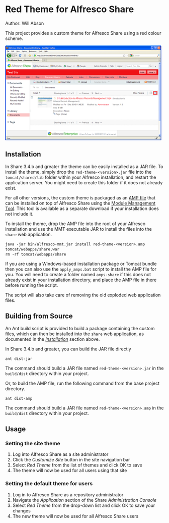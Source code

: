 Red Theme for Alfresco Share
============================

Author: Will Abson

This project provides a custom theme for Alfresco Share using a red colour scheme.

![Red Theme](screenshots/screenshot.png)

Installation
------------

In Share 3.4.b and greater the theme can be easily installed as a JAR file. To install the theme, simply drop the `red-theme-<version>.jar` file into the `tomcat/shared/lib` folder within your Alfresco installation, and restart the application server. You might need to create this folder if it does not already exist.

For all other versions, the custom theme is packaged as an [AMP file](http://wiki.alfresco.com/wiki/AMP_Files) that can be installed on top of Alfresco Share using the [Module Management Tool](http://wiki.alfresco.com/wiki/Module_Management_Tool). This tool is available as a separate download if your installation does not include it.

To install the theme, drop the AMP file into the root of your Alfresco installation and use the MMT executable JAR to install the files into the `share` web application.

    java -jar bin/alfresco-mmt.jar install red-theme-<version>.amp tomcat/webapps/share.war
    rm -rf tomcat/webapps/share

If you are using a Windows-based installation package or Tomcat bundle then you can also use the `apply_amps.bat` script to install the AMP file for you. You will need to create a folder named `amps-share` if this does not already exist in your installation directory, and place the AMP file in there before running the script.

The script will also take care of removing the old exploded web application files.

Building from Source
--------------------


An Ant build script is provided to build a package containing the custom files, which can then be installed into the `share` web application, as documented in the _[Installation](#installation)_ section above.

In Share 3.4.b and greater, you can build the JAR file directly

    ant dist-jar

The command should build a JAR file named `red-theme-<version>.jar` in the `build/dist` directory within your project.

Or, to build the AMP file, run the following command from the base project directory.

    ant dist-amp

The command should build a JAR file named `red-theme-<version>.amp` in the `build/dist` directory within your project.

Usage
-----

### Setting the site theme

  1. Log into Alfresco Share as a site administrator
  2. Click the _Customize Site_ button in the site navigation bar
  3. Select _Red Theme_ from the list of themes and click OK to save
  4. The theme will now be used for all users using that site

### Setting the default theme for users

  1. Log in to Alfresco Share as a repository administrator
  2. Navigate the *Application* section of the Share *Administration Console*
  3. Select _Red Theme_ from the drop-down list and click OK to save your changes
  4. The new theme will now be used for all Alfresco Share users